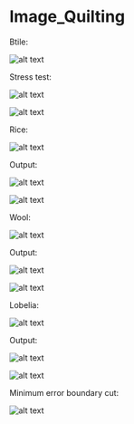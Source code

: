 # Image_Quilting

Btile:

![alt text](https://github.com/LYC0320/Image_Quilting/blob/master/Image_Quilting/texture/btile.bmp)

Stress test:

![alt text](https://github.com/LYC0320/Image_Quilting/blob/master/Results/Stress%20test%20with%20cut.png)

![alt text](https://github.com/LYC0320/Image_Quilting/blob/master/Results/Stress%20test.png)

Rice:

![alt text](https://github.com/LYC0320/Image_Quilting/blob/master/Image_Quilting/texture/rice.bmp)

Output:

![alt text](https://github.com/LYC0320/Image_Quilting/blob/master/Results/Output%20with%20%20cut.png)

![alt text](https://github.com/LYC0320/Image_Quilting/blob/master/Results/Output.png)

Wool:

![alt text](https://github.com/LYC0320/Image_Quilting/blob/master/Image_Quilting/texture/wool.bmp)

Output:

![alt text](https://github.com/LYC0320/Image_Quilting/blob/master/Results/Output02%20with%20cut.png)

![alt text](https://github.com/LYC0320/Image_Quilting/blob/master/Results/Output02.png)

Lobelia:

![alt text](https://github.com/LYC0320/Image_Quilting/blob/master/Image_Quilting/texture/lobelia.bmp)

Output:

![alt text](https://github.com/LYC0320/Image_Quilting/blob/master/Results/Output03%20with%20cut.png)

![alt text](https://github.com/LYC0320/Image_Quilting/blob/master/Results/Output03.png)

Minimum error boundary cut:

![alt text](https://github.com/LYC0320/Image_Quilting/blob/master/Results/Error%20boundary%20cut.png)
